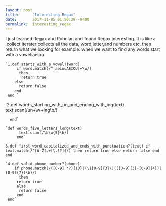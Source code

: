 ```yaml
---
layout: post
title:      "Interesting Regax"
date:       2017-11-05 01:50:39 -0400
permalink:  interesting_regax
---
```



I just learned Regax and Rubular, and found Regax interesting. It is like a .collect iterater collects all the data, word,letter,and numbers etc. then return what we looking for example: when we want to find any words start with a vowel:aeiou 

    `1.def starts_with_a_vowel?(word)
         if word.match(/^[aeiouAEIOU]+\w/)
          then
           return true
        else
          return false
        end
     end `

   `2.def words_starting_with_un_and_ending_with_ing(text)
      text.scan(/un+\w+ing\b/)
			
      end`

    `def words_five_letters_long(text)                     
		  text.scan(/\b\w{5}\b/)
		 end`

   `3.def first_word_capitalized_and_ends_with_punctuation?(text)
      if text.match(/^[A-Z].+[\.!?]$/)
        then
         return true
       else
          return false
        end
      end`

    `4.def valid_phone_number?(phone)
        if phone.match(/([0-9] *?){10}|(\([0-9]{3}\)(([0-9]{3}-[0-9]{4})|[0-9]{7})\b)/)
          then
         return true
         else
          return false
         end
     end`



